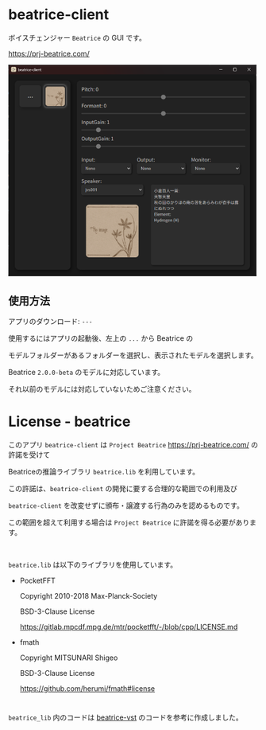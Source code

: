 # beatrice-client

ボイスチェンジャー `Beatrice`  の GUI です。 

https://prj-beatrice.com/

<img src="./img/gui.png" width=500/>

## 使用方法

アプリのダウンロード: `---`

使用するにはアプリの起動後、左上の `...` から Beatrice の

モデルフォルダーがあるフォルダーを選択し、表示されたモデルを選択します。

Beatrice `2.0.0-beta` のモデルに対応しています。

それ以前のモデルには対応していないためご注意ください。

# License - beatrice

このアプリ `beatrice-client` は `Project Beatrice` https://prj-beatrice.com/ の許諾を受けて 

Beatriceの推論ライブラリ `beatrice.lib` を利用しています。

この許諾は、`beatrice-client` の開発に要する合理的な範囲での利用及び

`beatrice-client` を改変せずに頒布・譲渡する行為のみを認めるものです。

この範囲を超えて利用する場合は `Project Beatrice` に許諾を得る必要があります。

<br>

`beatrice.lib` は以下のライブラリを使用しています。

- PocketFFT

    Copyright 2010-2018 Max-Planck-Society

    BSD-3-Clause License

    https://gitlab.mpcdf.mpg.de/mtr/pocketfft/-/blob/cpp/LICENSE.md

- fmath

    Copyright MITSUNARI Shigeo

    BSD-3-Clause License

    https://github.com/herumi/fmath#license

#

`beatrice_lib` 内のコードは [beatrice-vst](https://github.com/prj-beatrice/beatrice-vst) のコードを参考に作成しました。
